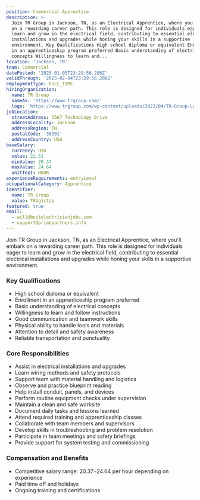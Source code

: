 ```yaml
---
position: Commercial Apprentice
description: >-
  Join TR Group in Jackson, TN, as an Electrical Apprentice, where you'll embark
  on a rewarding career path. This role is designed for individuals eager to
  learn and grow in the electrical field, contributing to essential electrical
  installations and upgrades while honing your skills in a supportive
  environment. Key Qualifications High school diploma or equivalent Enrollment
  in an apprenticeship program preferred Basic understanding of electrical
  concepts Willingness to learn and...
location: 'Jackson, TN'
team: Commercial
datePosted: '2025-01-05T23:29:56.286Z'
validThrough: '2025-02-04T23:29:56.286Z'
employmentType: FULL_TIME
hiringOrganization:
  name: TR Group
  sameAs: 'https://www.trgroup.com/'
  logo: 'https://www.trgroup.com/wp-content/uploads/2022/04/TR-Group-Logo.png'
jobLocation:
  streetAddress: 3567 Technology Drive
  addressLocality: Jackson
  addressRegion: TN
  postalCode: '38301'
  addressCountry: USA
baseSalary:
  currency: USD
  value: 22.51
  minValue: 20.37
  maxValue: 24.64
  unitText: HOUR
experienceRequirements: entryLevel
occupationalCategory: Apprentice
identifier:
  name: TR Group
  value: TRGg1ctzp
featured: true
email:
  - will@bestelectricianjobs.com
  - support@primepartners.info
---
```




Join TR Group in Jackson, TN, as an Electrical Apprentice, where you'll embark on a rewarding career path. This role is designed for individuals eager to learn and grow in the electrical field, contributing to essential electrical installations and upgrades while honing your skills in a supportive environment. 

### Key Qualifications

- High school diploma or equivalent
- Enrollment in an apprenticeship program preferred
- Basic understanding of electrical concepts
- Willingness to learn and follow instructions
- Good communication and teamwork skills
- Physical ability to handle tools and materials
- Attention to detail and safety awareness
- Reliable transportation and punctuality

### Core Responsibilities

- Assist in electrical installations and upgrades
- Learn wiring methods and safety protocols
- Support team with material handling and logistics
- Observe and practice blueprint reading
- Help install conduit, panels, and devices
- Perform routine equipment checks under supervision
- Maintain a clean and safe worksite
- Document daily tasks and lessons learned
- Attend required training and apprenticeship classes
- Collaborate with team members and supervisors
- Develop skills in troubleshooting and problem resolution
- Participate in team meetings and safety briefings
- Provide support for system testing and commissioning

### Compensation and Benefits

- Competitive salary range: $20.37-$24.64 per hour depending on experience
- Paid time off and holidays
- Ongoing training and certifications
